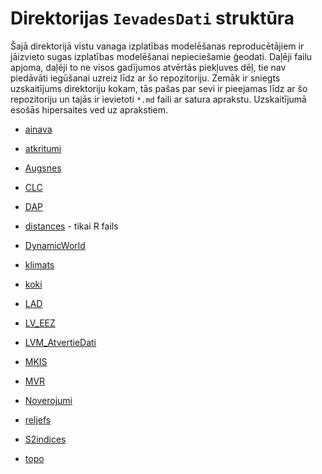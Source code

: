 # Direktorijas `IevadesDati` struktūra


Šajā direktorijā vistu vanaga izplatības modelēšanas reproducētājiem ir jāizvieto 
sugas izplatības modelēšanai nepieciešamie ģeodati. Daļēji failu apjoma, daļēji 
to ne visos gadījumos atvērtās piekļuves dēļ, tie nav piedāvāti iegūšanai uzreiz 
līdz ar šo repozitoriju. Zemāk ir sniegts uzskaitījums direktoriju kokam, tās pašas 
par sevi ir pieejamas līdz ar šo repozitoriju un tajās ir ievietoti `*.md` faili 
ar satura aprakstu. Uzskaitījumā esošās hipersaites ved uz aprakstiem.

- [ainava](./ainava/Readme_ainava.md)

- [atkritumi](./atkritumi/Readme_atkritumi.md)

- [Augsnes](./Augsnes/Readme_Augsnes.md)

- [CLC](./CLC/Readme_CLC.md)

- [DAP](./DAP/Readme_DAP.md)

- [distances](./distances/Readme_distances.md) - tikai R fails

- [DynamicWorld](./DynamicWorld/Readme_DynamicWorld.md)

- [klimats](./klimats/Readme_klimats.md)

- [koki](./koki/Readme_koki.md)

- [LAD](./LAD/Readme_LAD.md)

- [LV_EEZ](./LV_EEZ/Readme_EEZ.md)

- [LVM_AtvertieDati](./LVM_AtvertieDati/Readme_LVMAtvertieDati.md)

- [MKIS](./MKIS/Readme_MKIS.md)

- [MVR](./MVR/Readme_MVR.md)

- [Noverojumi](./Noverojumi/Readme_Noverojumi.md)

- [reljefs](./reljefs/Readme_reljefs.md)

- [S2indices](./S2indices/Readme_S2indices.md)

- [topo](./topo/Readme_topo.md)